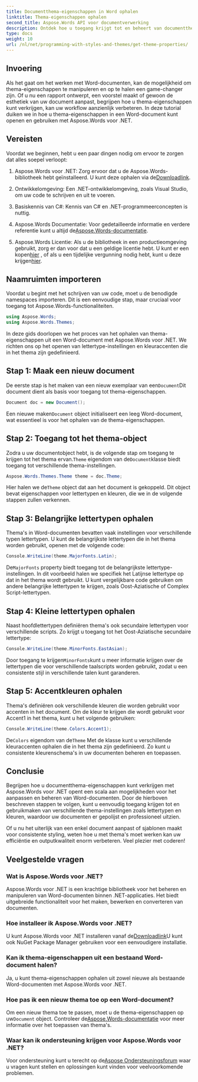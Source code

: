 ```yaml
---
title: Documentthema-eigenschappen in Word ophalen
linktitle: Thema-eigenschappen ophalen
second_title: Aspose.Words API voor documentverwerking
description: Ontdek hoe u toegang krijgt tot en beheert van documentthema-eigenschappen in Word met Aspose.Words voor .NET. Leer hoe u lettertypen en kleuren kunt ophalen met onze gids.
type: docs
weight: 10
url: /nl/net/programming-with-styles-and-themes/get-theme-properties/
---
```

## Invoering

Als het gaat om het werken met Word-documenten, kan de mogelijkheid om thema-eigenschappen te manipuleren en op te halen een game-changer zijn. Of u nu een rapport ontwerpt, een voorstel maakt of gewoon de esthetiek van uw document aanpast, begrijpen hoe u thema-eigenschappen kunt verkrijgen, kan uw workflow aanzienlijk verbeteren. In deze tutorial duiken we in hoe u thema-eigenschappen in een Word-document kunt openen en gebruiken met Aspose.Words voor .NET.

## Vereisten

Voordat we beginnen, hebt u een paar dingen nodig om ervoor te zorgen dat alles soepel verloopt:

1.  Aspose.Words voor .NET: Zorg ervoor dat u de Aspose.Words-bibliotheek hebt geïnstalleerd. U kunt deze ophalen via de[Downloadlink](https://releases.aspose.com/words/net/).

2. Ontwikkelomgeving: Een .NET-ontwikkelomgeving, zoals Visual Studio, om uw code te schrijven en uit te voeren.

3. Basiskennis van C#: Kennis van C# en .NET-programmeerconcepten is nuttig.

4.  Aspose.Words Documentatie: Voor gedetailleerde informatie en verdere referentie kunt u altijd de[Aspose.Words-documentatie](https://reference.aspose.com/words/net/).

5. Aspose.Words Licentie: Als u de bibliotheek in een productieomgeving gebruikt, zorg er dan voor dat u een geldige licentie hebt. U kunt er een kopen[hier](https://purchase.aspose.com/buy) , of als u een tijdelijke vergunning nodig hebt, kunt u deze krijgen[hier](https://purchase.aspose.com/temporary-license/).

## Naamruimten importeren

Voordat u begint met het schrijven van uw code, moet u de benodigde namespaces importeren. Dit is een eenvoudige stap, maar cruciaal voor toegang tot Aspose.Words-functionaliteiten.

```csharp
using Aspose.Words;
using Aspose.Words.Themes;
```

In deze gids doorlopen we het proces van het ophalen van thema-eigenschappen uit een Word-document met Aspose.Words voor .NET. We richten ons op het openen van lettertype-instellingen en kleuraccenten die in het thema zijn gedefinieerd.

## Stap 1: Maak een nieuw document

 De eerste stap is het maken van een nieuw exemplaar van een`Document`Dit document dient als basis voor toegang tot thema-eigenschappen.

```csharp
Document doc = new Document();
```

 Een nieuwe maken`Document` object initialiseert een leeg Word-document, wat essentieel is voor het ophalen van de thema-eigenschappen.

## Stap 2: Toegang tot het thema-object

 Zodra u uw documentobject hebt, is de volgende stap om toegang te krijgen tot het thema ervan.`Theme` eigendom van de`Document`klasse biedt toegang tot verschillende thema-instellingen.

```csharp
Aspose.Words.Themes.Theme theme = doc.Theme;
```

 Hier halen we de`Theme` object dat aan het document is gekoppeld. Dit object bevat eigenschappen voor lettertypen en kleuren, die we in de volgende stappen zullen verkennen.

## Stap 3: Belangrijke lettertypen ophalen

Thema's in Word-documenten bevatten vaak instellingen voor verschillende typen lettertypen. U kunt de belangrijkste lettertypen die in het thema worden gebruikt, openen met de volgende code:

```csharp
Console.WriteLine(theme.MajorFonts.Latin);
```

De`MajorFonts` property biedt toegang tot de belangrijkste lettertype-instellingen. In dit voorbeeld halen we specifiek het Latijnse lettertype op dat in het thema wordt gebruikt. U kunt vergelijkbare code gebruiken om andere belangrijke lettertypen te krijgen, zoals Oost-Aziatische of Complex Script-lettertypen.

## Stap 4: Kleine lettertypen ophalen

Naast hoofdlettertypen definiëren thema's ook secundaire lettertypen voor verschillende scripts. Zo krijgt u toegang tot het Oost-Aziatische secundaire lettertype:

```csharp
Console.WriteLine(theme.MinorFonts.EastAsian);
```

 Door toegang te krijgen`MinorFonts`kunt u meer informatie krijgen over de lettertypen die voor verschillende taalscripts worden gebruikt, zodat u een consistente stijl in verschillende talen kunt garanderen.

## Stap 5: Accentkleuren ophalen

Thema's definiëren ook verschillende kleuren die worden gebruikt voor accenten in het document. Om de kleur te krijgen die wordt gebruikt voor Accent1 in het thema, kunt u het volgende gebruiken:

```csharp
Console.WriteLine(theme.Colors.Accent1);
```

De`Colors` eigendom van de`Theme` Met de klasse kunt u verschillende kleuraccenten ophalen die in het thema zijn gedefinieerd. Zo kunt u consistente kleurenschema's in uw documenten beheren en toepassen.

## Conclusie

Begrijpen hoe u documentthema-eigenschappen kunt verkrijgen met Aspose.Words voor .NET opent een scala aan mogelijkheden voor het aanpassen en beheren van Word-documenten. Door de hierboven beschreven stappen te volgen, kunt u eenvoudig toegang krijgen tot en gebruikmaken van verschillende thema-instellingen zoals lettertypen en kleuren, waardoor uw documenten er gepolijst en professioneel uitzien.

Of u nu het uiterlijk van een enkel document aanpast of sjablonen maakt voor consistente styling, weten hoe u met thema's moet werken kan uw efficiëntie en outputkwaliteit enorm verbeteren. Veel plezier met coderen!

## Veelgestelde vragen

### Wat is Aspose.Words voor .NET?

Aspose.Words voor .NET is een krachtige bibliotheek voor het beheren en manipuleren van Word-documenten binnen .NET-applicaties. Het biedt uitgebreide functionaliteit voor het maken, bewerken en converteren van documenten.

### Hoe installeer ik Aspose.Words voor .NET?

 U kunt Aspose.Words voor .NET installeren vanaf de[Downloadlink](https://releases.aspose.com/words/net/)U kunt ook NuGet Package Manager gebruiken voor een eenvoudigere installatie.

### Kan ik thema-eigenschappen uit een bestaand Word-document halen?

Ja, u kunt thema-eigenschappen ophalen uit zowel nieuwe als bestaande Word-documenten met Aspose.Words voor .NET.

### Hoe pas ik een nieuw thema toe op een Word-document?

 Om een nieuw thema toe te passen, moet u de thema-eigenschappen op uw`Document` object. Controleer de[Aspose.Words-documentatie](https://reference.aspose.com/words/net/) voor meer informatie over het toepassen van thema's.

### Waar kan ik ondersteuning krijgen voor Aspose.Words voor .NET?

 Voor ondersteuning kunt u terecht op de[Aspose Ondersteuningsforum](https://forum.aspose.com/c/words/8) waar u vragen kunt stellen en oplossingen kunt vinden voor veelvoorkomende problemen.